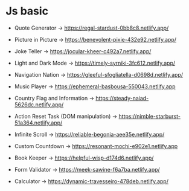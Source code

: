# Js basic

- Quote Generator -> https://regal-stardust-0bb8c8.netlify.app/
- Picture in Picture -> https://benevolent-pixie-432e92.netlify.app/
- Joke Teller -> https://jocular-kheer-c492a7.netlify.app/
- Light and Dark Mode -> https://timely-syrniki-3fc612.netlify.app/
- Navigation Nation -> https://gleeful-sfogliatella-d0698d.netlify.app/
- Music Player -> https://ephemeral-basbousa-550043.netlify.app

- Country Flag and Information -> https://steady-naiad-5626dc.netlify.app/
- Action Reset Task (DOM manipulation) -> https://nimble-starburst-51a364.netlify.app/

- Infinite Scroll -> https://reliable-begonia-aee35e.netlify.app/
- Custom Countdown -> https://resonant-mochi-e902e1.netlify.app
- Book Keeper -> https://helpful-wisp-d174d6.netlify.app/
- Form Validator -> https://meek-sawine-f6a7ba.netlify.app/
- Calculator -> https://dynamic-travesseiro-478deb.netlify.app/
